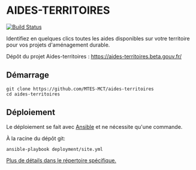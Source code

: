 # AIDES-TERRITOIRES

[![Build Status](https://travis-ci.com/MTES-MCT/aides-territoires.svg?branch=master)](https://travis-ci.com/MTES-MCT/aides-territoires)

Identifiez en quelques clics toutes les aides disponibles sur votre territoire
pour vos projets d'aménagement durable.

Dépôt du projet Aides-territoires : https://aides-territoires.beta.gouv.fr/


## Démarrage

```
git clone https://github.com/MTES-MCT/aides-territoires
cd aides-territoires
```


## Déploiement

Le déploiement se fait avec
[Ansible](https://docs.ansible.com/ansible/latest/index.html) et ne nécessite
qu'une commande.

À la racine du dépôt git:

```
ansible-playbook deployment/site.yml
```

[Plus de détails dans le répertoire
spécifique.](deployment/)

